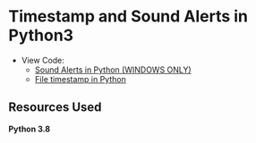 # Timestamp and Sound Alerts in Python3

* View Code: 
    * [Sound Alerts in Python (WINDOWS ONLY)](pythonsound_alerts.ipynb)
    * [File timestamp in Python](pythonsound_alerts.ipynb)

## Resources Used
**Python 3.8** 